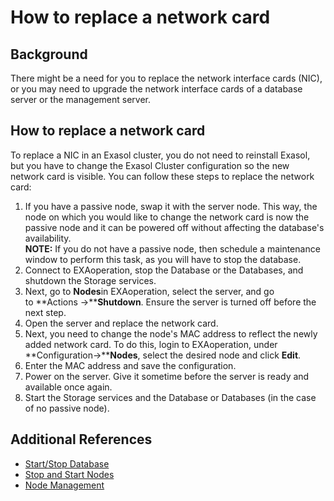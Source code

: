 # How to replace a network card 
## Background

There might be a need for you to replace the network interface cards (NIC), or you may need to upgrade the network interface cards of a database server or the management server.

## How to replace a network card

To replace a NIC in an Exasol cluster, you do not need to reinstall Exasol, but you have to change the Exasol Cluster configuration so the new network card is visible. You can follow these steps to replace the network card:

1. If you have a passive node, swap it with the server node. This way, the node on which you would like to change the network card is now the passive node and it can be powered off without affecting the database's availability.  
**NOTE:** If you do not have a passive node, then schedule a maintenance window to perform this task, as you will have to stop the database.
2. Connect to EXAoperation, stop the Database or the Databases, and shutdown the Storage services.
3. Next, go to **Nodes**in EXAoperation, select the server, and go to **Actions ->****Shutdown**. Ensure the server is turned off before the next step.
4. Open the server and replace the network card.
5. Next, you need to change the node's MAC address to reflect the newly added network card. To do this, login to EXAoperation, under **Configuration->****Nodes**, select the desired node and click **Edit**.
6. Enter the MAC address and save the configuration.
7. Power on the server. Give it sometime before the server is ready and available once again.
8. Start the Storage services and the Database or Databases (in the case of no passive node).

## Additional References

* [Start/Stop Database](https://docs.exasol.com/administration/on-premise/manage_database/start_stop_db.htm)
* [Stop and Start Nodes](https://docs.exasol.com/administration/on-premise/nodes/stop_start_nodes.htm)
* [Node Management](https://docs.exasol.com/administration/on-premise/manage_nodes.htm)

